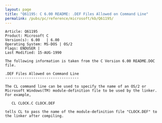 ```yaml
---
layout: page
title: "Q61195: C 6.00 README: .DEF Files Allowed on Command Line"
permalink: /pubs/pc/reference/microsoft/kb/Q61195/
---
```


	Article: Q61195
	Product: Microsoft C
	Version(s): 6.00   | 6.00
	Operating System: MS-DOS | OS/2
	Flags: ENDUSER |
	Last Modified: 15-AUG-1990
	
	The following information is taken from the C Version 6.00 README.DOC
	file.
	
	.DEF Files Allowed on Command Line
	----------------------------------
	
	The CL command line can be used to specify the name of an OS/2 or
	Microsoft Windows(TM) module-definition file to be used by the linker.
	For example,
	
	   CL CLOCK.C CLOCK.DEF
	
	tells CL to pass the name of the module-definition file "CLOCK.DEF" to
	the linker after compiling.
